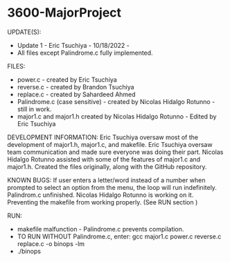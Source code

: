 # 3600-MajorProject

UPDATE(S):
- Update 1 - Eric Tsuchiya - 10/18/2022 -
-   All files except Palindrome.c fully implemented.

FILES:
-   power.c - created by Eric Tsuchiya
-   reverse.c - created by Brandon Tsuchiya
-   replace.c - created by Sahardeed Ahmed
-   Palindrome.c (case sensitive) - created by Nicolas Hidalgo Rotunno - still in work.
- major1.c and major1.h created by Nicolas Hidalgo Rotunno - Edited by Eric Tsuchiya

DEVELOPMENT INFORMATION:
Eric Tsuchiya oversaw most of the development of major1.h, major1.c, and makefile.
Eric Tsuchiya oversaw team communication and made sure everyone was doing their part.
Nicolas Hidalgo Rotunno assisted with some of the features of major1.c and major1.h. Created the files originally, along with the GitHub repository.

KNOWN BUGS:
If user enters a letter/word instead of a number when prompted to select an option from the menu, the loop will run indefinitely.
Palindrom.c unfinished. Nicolas Hidalgo Rotunno is working on it. Preventing the makefile from working properly. (See RUN section )

RUN:
- makefile malfunction - Palindrome.c prevents compilation.
- TO RUN WITHOUT Palindrome.c, enter: gcc major1.c power.c reverse.c replace.c -o binops -lm
- ./binops

